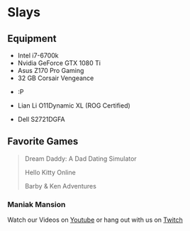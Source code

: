 # Slays

## Equipment

* Intel i7-6700k
* Nvidia GeForce GTX 1080 Ti
* Asus Z170 Pro Gaming
* 32 GB Corsair Vengeance
>
* :P
>
* Lian Li O11Dynamic XL (ROG Certified)
>
* Dell S2721DGFA


## Favorite Games
> Dream Daddy: A Dad Dating Simulator
> 
> Hello Kitty Online
>
> Barby & Ken Adventures


### Maniak Mansion
Watch our Videos on [Youtube](https://www.youtube.com/channel/UCs5pe7wlhNFRWvAF_xASGvQ) or hang out with us on [Twitch](https://www.twitch.tv/maniakmansion)
